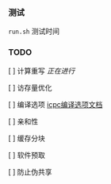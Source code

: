 ### 测试

`run.sh` 测试时间



### TODO 

[ ] 计算重写 *正在进行*

[ ] 访存量优化

[ ] 编译选项   [icpc编译选项文档](https://software.intel.com/en-us/cpp-compiler-developer-guide-and-reference-compiler-option-details)

[ ] 亲和性

[ ] 缓存分块

[ ] 软件预取

[ ] 防止伪共享